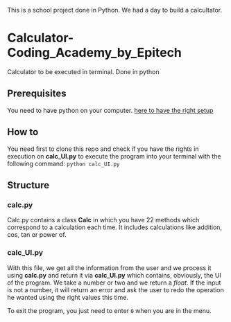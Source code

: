 This is a school project done in Python. We had a day to build a calcultator.

# Calculator-Coding_Academy_by_Epitech
Calculator to be executed in terminal. Done in python

## Prerequisites
You need to have python on your computer. [here to have the right setup](https://www.python.org/downloads/ "Python's Download Page")

## How to
You need first to clone this repo and check if you have the rights in execution on **calc_UI.py** to execute the program into your terminal with the following command:
```python calc_UI.py```

## Structure

### calc.py
Calc.py contains a class **Calc** in which you have 22 methods which correspond to a calculation each time.
It includes calculations like addition, cos, tan or power of.

### calc_UI.py
With this file, we get all the information from the user and we process it using **calc.py** and return it via **calc_UI.py** which contains, obviously, the UI of the program.
We take a number or two and we return a *float*. If the input is not a number, it will return an error and ask the user to redo the operation he wanted using the right values this time.

To exit the program, you just need to enter `0` when you are in the menu.
